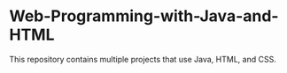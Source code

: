 # Web-Programming-with-Java-and-HTML
This repository contains multiple projects that use Java, HTML, and CSS. 
